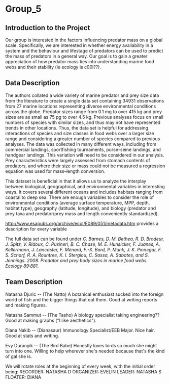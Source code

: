 # Group_5

## Introduction to the Project

Our group is interested in the factors influencing predator mass on a global scale. Specifically, we are interested in whether energy availability in a system and the behaviour and lifestage of predators can be used to predict the mass of predators in a general way. Our goal is to gain a greater appreciation of how predator mass ties into understanding marine food webs and their stability (ie ecology is c00l??).

## Data Description

The authors collated a wide variety of marine predator and prey size data from the literature to create a single data set containing 34931 observations from 27 marine locations representing diverse environmental conditions across the globe. Predator sizes range from 0.1 mg to over 415 kg and prey sizes are as small as 75 pg to over 4.5 kg. Previous analyses focus on small numbers of species with similar sizes, and thus may not have represented trends in other locations. Thus, the data set is helpful for addressing interactions of species and size classes in food webs over a larger size range and considering a greater number of species compared to previous analyses. The data was collected in many different ways, including from commercial landings, sportfishing tournaments, purse-seine landings, and handgear landings. This variation will need to be considered in our analysis. Prey characteristics were largely assessed from stomach contents of predators, and where their size or mass could not be measured a regression equation was used for mass–length conversion.

This dataset is beneficial in that it allows us to analyze the interplay between biological, geographical, and environmental variables in interesting ways. It covers several different oceans and includes habitats ranging from coastal to deep sea. There are enough variables to consider the role of environmental conditions (average surface temperature, MPP, depth, habitat type), geography (latitude, longitude), and biology (predator and prey taxa and predator/prey mass and length conveniently standardized). 

http://www.esapubs.org/archive/ecol/E089/051/metadata.htm provides a description for every variable

The full data set can be found under 
*C. Barnes, D. M. Bethea, R. D. Brodeur, J. Spitz, V. Ridoux, C. Pusineri, B. C. Chase, M. E. Hunsicker, F. Juanes, A. Kellermann, J. Lancaster, F. Ménard, F.-X. Bard, P. Munk, J. K. Pinnegar, F. S. Scharf, R. A. Rountree, K. I. Stergiou, C. Sassa, A. Sabates, and S. Jennings. 2008. Predator and prey body sizes in marine food webs. Ecology 89:881.*


## Team Description

Natasha Djuric -- (The Natto) A botanical enthusiast sucked into the foreign world of fish and the bigger things that eat them.  Good at writing reports and making figures.

Natasha Sammut -- (The Tasho) A biology specialist taking engineering?? Good at making graphs ("I like aesthetics"). 

Diana Nakib -- (Dianasaur) Immunology Specialist/EEB Major. Nice hair. Good at stats and writing.

Evy Duranyik -- (The Bird Babe) Honestly loves birds so much she might turn into one. Willing to help wherever she's needed because that's the kind of gal she is.

We will rotate roles at the beginning of every week, with the initial order being:
RECORDER: NATASHA D    ORGANIZER: EVELIN     LEADER: NATASHA S   FLOATER: DIANA
